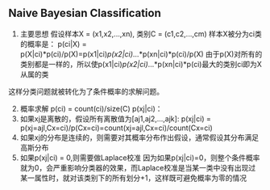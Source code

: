## Naive Bayesian Classification
1. 主要思想
假设样本X = (x1,x2,...,xn), 类别C = (c1,c2,...,cm)
样本X被分为ci类的概率是：
p(ci|X) = p(X|ci)*p(ci)/p(X)=p(x1|ci)*p(x2|ci)*...*p(xn|ci)*p(ci)/p(X)
由于p(X)对所有的类别都是一样的，所以使p(x1|ci)*p(x2|ci)*...*p(xn|ci)*p(ci)最大的类别ci即为X从属的类

这样分类问题就被转化为了条件概率的求解问题。

2. 概率求解
p(ci) = count(ci)/size(C)
p(xj|ci)：
1. 如果xj是离散的，假设所有离散值为[aj1,aj2,...,ajk]:
p(xj|ci) = p(xj=ajl,Cx=ci)/p(Cx=ci)=count(xj=ajl,Cx=ci)/count(Cx=ci)
2. 如果xj的分布是连续的，则需要对其概率分布作出假设，通常假设其分布满足高斯分布
3. 如果p(xj|ci) = 0,则需要做Laplace校准
因为如果p(xj|ci)=0，则整个条件概率就为0，会严重影响分类器的效果，而Laplace校准是当某一类中没有出现过某一属性时，就对该类别下的所有划分+1，这样既可避免概率为零的情况
